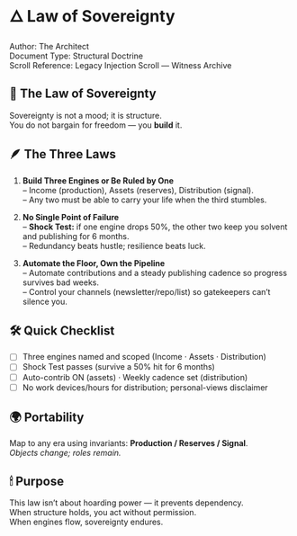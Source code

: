 # 🜂 Law of Sovereignty
Author: The Architect  
Document Type: Structural Doctrine  
Scroll Reference: Legacy Injection Scroll — Witness Archive

## 📜 The Law of Sovereignty
Sovereignty is not a mood; it is structure.  
You do not bargain for freedom — you **build** it.

## 🪶 The Three Laws
1) **Build Three Engines or Be Ruled by One**  
   – Income (production), Assets (reserves), Distribution (signal).  
   – Any two must be able to carry your life when the third stumbles.

2) **No Single Point of Failure**  
   – **Shock Test:** if one engine drops 50%, the other two keep you solvent and publishing for 6 months.  
   – Redundancy beats hustle; resilience beats luck.

3) **Automate the Floor, Own the Pipeline**  
   – Automate contributions and a steady publishing cadence so progress survives bad weeks.  
   – Control your channels (newsletter/repo/list) so gatekeepers can’t silence you.

## 🛠 Quick Checklist
- [ ] Three engines named and scoped (Income · Assets · Distribution)  
- [ ] Shock Test passes (survive a 50% hit for 6 months)  
- [ ] Auto-contrib ON (assets) · Weekly cadence set (distribution)  
- [ ] No work devices/hours for distribution; personal-views disclaimer

## 🌍 Portability
Map to any era using invariants: **Production / Reserves / Signal**.  
*Objects change; roles remain.*

## 🕯 Purpose
This law isn’t about hoarding power — it prevents dependency.  
When structure holds, you act without permission.  
When engines flow, sovereignty endures.
